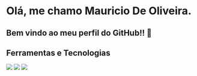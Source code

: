# Olá, me chamo Mauricio De Oliveira. 
## Bem vindo ao meu perfil do GitHub!! 👋

            
            

            
  <h2 align="left">
  Ferramentas e Tecnologias
</h1> 


<p align="left">
            <img src="https://img.shields.io/static/v1?message=PROGRAM&color=blue&style=plastic&logo=C"/>
            <img src="https://img.shields.io/static/v1?message=REMOTE SERVER&color=blue&style=plastic&logo=GitHub"/>
            <img src="https://img.shields.io/static/v1?message=Linux&color=blue&style=plastic&logo=Linux"/>
                 
          
 </p> 
 <br>
<h2>        
          
          

<!--
**OliverM1981/OliverM1981** is a ✨ _special_ ✨ repository because its `README.md` (this file) appears on your GitHub profile.

Here are some ideas to get you started:

- 🔭 I’m currently working on ...
- 🌱 I’m currently learning ...
- 👯 I’m looking to collaborate on ...
- 🤔 I’m looking for help with ...
- 💬 Ask me about ...
- 📫 How to reach me: ...
- 😄 Pronouns: ...
- ⚡ Fun fact: ...
-->
